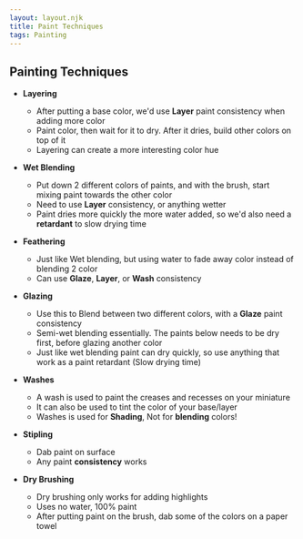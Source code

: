 ```yaml
---
layout: layout.njk
title: Paint Techniques
tags: Painting
---
```

## Painting Techniques
- **Layering**
  - After putting a base color, we'd use **Layer** paint consistency when adding more color
  - Paint color, then wait for it to dry. After it dries, build other colors on top of it
  - Layering can create a more interesting color hue

- **Wet Blending**
  - Put down 2 different colors of paints, and with the brush, start mixing paint towards the other color
  - Need to use **Layer** consistency, or anything wetter
  - Paint dries more quickly the more water added, so we'd also need a **retardant** to slow drying time

- **Feathering**
  - Just like Wet blending, but using water to fade away color instead of blending 2 color
  - Can use **Glaze**, **Layer**, or **Wash** consistency

- **Glazing**
  - Use this to Blend between two different colors, with a **Glaze** paint consistency
  - Semi-wet blending essentially. The paints below needs to be dry first, before glazing another color
  - Just like wet blending paint can dry quickly, so use anything that work as a paint retardant (Slow drying time)

- **Washes**
  - A wash is used to paint the creases and recesses on your miniature
  - It can also be used to tint the color of your base/layer
  - Washes is used for **Shading**, Not for **blending** colors!

- **Stipling**
  - Dab paint on surface
  - Any paint **consistency** works

- **Dry Brushing**
  - Dry brushing only works for adding highlights
  - Uses no water, 100% paint
  - After putting paint on the brush, dab some of the colors on a paper towel